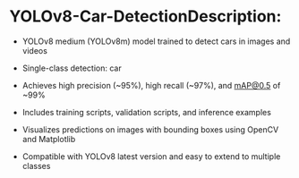 # YOLOv8-Car-DetectionDescription:

- YOLOv8 medium (YOLOv8m) model trained to detect cars in images and videos

- Single-class detection: car

- Achieves high precision (~95%), high recall (~97%), and mAP@0.5 of ~99%

- Includes training scripts, validation scripts, and inference examples

- Visualizes predictions on images with bounding boxes using OpenCV and Matplotlib

- Compatible with YOLOv8 latest version and easy to extend to multiple classes
